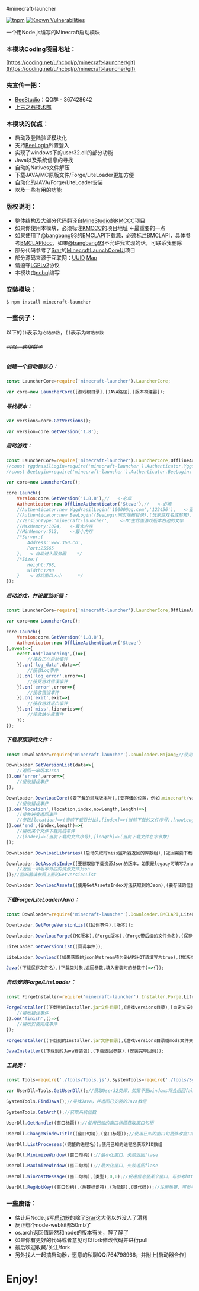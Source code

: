 #minecraft-launcher

[![tnpm](http://npm.taobao.org/badge/v/minecraft-launcher.svg?style=flat-square)](http://npm.taobao.org/package/minecraft-launcher) [![Known Vulnerabilities](https://snyk.io/test/npm/minecraft-launcher/badge.svg)](https://snyk.io/test/npm/minecraft-launcher)

一个用Node.js编写的Minecraft启动模块

### 本模块Coding项目地址：

[https://coding.net/u/ncbql/p/minecraft-launcher/git](https://coding.net/u/ncbql/p/minecraft-launcher/git)

### 先宣传一把：

- [BeeStudio](http://jq.qq.com/?_wv=1027&k=27xer22)：QQ群 - 367428642
- [上古之石技术部](http://www.mcbbs.net/group-324-1.html)

### 本模块的优点：

- 启动及登陆验证模块化
- 支持[BeeLogin](http://www.mcbbs.net/thread-457773-1-1.html)外置登入
- 实现了windows下的user32.dll的部分功能
- Java以及系统信息的寻找
- 自动的Natives文件解压
- 下载JAVA/MC原版文件/Forge/LiteLoader更加方便
- 自动化的JAVA/Forge/LiteLoader安装
- 以及一些有用的功能

### 版权说明：

- 整体结构及大部分代码翻译自[MineStudio](https://github.com/MineStudio)的[KMCCC](https://github.com/MineStudio/KMCCC)项目
- 如果你使用本模块，必须标注[KMCCC](https://github.com/MineStudio/KMCCC)的项目地址   <-最重要的一点
- 如果使用了[@bangbang93](http://weibo.com/bangbang93)的[BMCLAPI](http://bmclapi2.bangbang93.com/)下载源，必须标注BMCLAPI，具体参考[BMCLAPIdoc](http://bmclapi2.bangbang93.com/doc/)，如果[@bangbang93](http://weibo.com/bangbang93)不允许我实现的话，可联系我删除
- 部分代码参考了[Srar](https://github.com/Srar)的[MinecraftLaunchCoreUI](https://github.com/Srar/MinecraftLaunchCoreUI)项目
- 部分源码来源于互联网：[UUID](http://www.cnblogs.com/greengnn/archive/2011/10/06/2199719.html)  [Map](http://blog.sina.com.cn/s/blog_7e9c5b6801016oyz.html)
- 请遵守[LGPLv2](http://opensource.org/licenses/LGPL-2.0)协议
- 本模块由[ncbql](http://www.mcbbs.net/home.php?mod=space&uid=897711)编写

### 安装模块：

    $ npm install minecraft-launcher

### 一些例子：

以下的`()`表示为`必选参数`，`[]`表示为`可选参数`

###### ~~可以，这很梨子~~<br>

##### 创建一个启动器核心：

```javascript
const LauncherCore=require('minecraft-launcher').LauncherCore;

var core=new LauncherCore([游戏根目录],[JAVA路径],[版本构建器]);
```

##### 寻找版本：

```javascript
var versions=core.GetVersions();

var version=core.GetVersion('1.8');
```

##### 启动游戏：

```javascript
const LauncherCore=require('minecraft-launcher').LauncherCore,OfflineAuthenticator=require('minecraft-launcher').Authenticator.Offline;
//const YggdrasilLogin=require('minecraft-launcher').Authenticator.Yggdrasil;    <-正版登陆库
//const BeeLogin=require('minecraft-launcher').Authenticator.BeeLogin;    <-BeeLogin登陆库

var core=new LauncherCore();

core.Launch({
    Version:core.GetVersion('1.8.8'),//   <-必填
    Authenticator:new OfflineAuthenticator('Steve'),//   <-必填
    //Authenticator:new YggdrasilLogin('10000@qq.com','123456'),   <-正版登陆
    //Authenticator:new BeeLogin((BeeLogin网页端根目录),(玩家游戏名或邮箱),(玩家密码),[若采用BeeLoginMOD请填写.minecradr下的config文件夹完整目录],[是否使用正版登入]),
    //VersionType:'minecraft-launcher',    <-MC主界面游戏版本右边的文字
	//MaxMemory:1024,   <-最大内存
	//MinMemory:512,    <-最小内存
	/*Server:{
        Address:'www.360.cn',
        Port:25565
    },   <-自动进入服务器    */
	/*Size:{
        Height:768,
        Width:1280
    }    <-游戏窗口大小      */
});
```

##### 启动游戏，并设置监听器：

```javascript
const LauncherCore=require('minecraft-launcher').LauncherCore,OfflineAuthenticator=require('minecraft-launcher').Authenticator.Offline;

var core=new LauncherCore();

core.Launch({
    Version:core.GetVersion('1.8.8'),
    Authenticator:new OfflineAuthenticator('Steve')
},event=>{
    event.on('launching',()=>{
        //接收正在启动事件
    }).on('log_data',data=>{
        //接收Log事件
    }).on('log_error',error=>{
        //接受游戏错误事件
    }).on('error',error=>{
        //接收错误事件
    }).on('exit',exit=>{
        //接收游戏退出事件
    }).on('miss',libraries=>{
        //接收缺少库事件
    });
});
```

##### 下载原版游戏文件：

```javascript
const Downloader=require('minecraft-launcher').Downloader.Mojang;//使用Mojang源进行下载

Downloader.GetVersionList(data=>{
    //返回一串版本Json
}).on('error',error=>{
    //接收错误事件
});

Downloader.DownloadCore((要下载的游戏版本号),(要存储的位置，例如.minecraft/versions/1.8.8/)).on('error',error=>{
    //接收错误事件
}).on('location',(location,index,nowLength,length)=>{
    //接收进度返回事件
    //参数[location]=>(当前下载百分比),[index]=>(当前下载的文件序号),[nowLength]=>(当前下载文件已下载的字节数),[length]=>(当前下载文件总字节数)
}).on('end',(index,length)=>{
    //接收某个文件下载完成事件
    //[index]=>(当前下载的文件序号),[length]=>(当前下载文件总字节数)
});

Downloader.DownloadLibraries((启动失败时miss监听器返回的库数组),[返回需要下载的库文件数组，例如libraries=>{}]);//监听器请参照上面的DownloadCore

Downloader.GetAssetsIndex([要获取欲下载资源Json的版本，如果是legacy可填写为null],(要存储的位置，例如.minecraft/assets/),assets=>{
    //返回一串版本对应的资源文件Json
});//监听器请参照上面的GetVersionList

Downloader.DownloadAssets((使用GetAssetsIndex方法获取到的Json),(要存储的位置，例如.minecraft/libraries/),[返回需要下载的资源文件数组，例如assets=>{}]);//监听器请参照上面的DownloadCore
```

##### 下载Forge/LiteLoader/Java：

```javascript
const Downloader=require('minecraft-launcher').Downloader.BMCLAPI,LiteLoader=require('minecraft-launcher').Downloader.LiteLoader,Java=require('minecraft-launcher').Downloader.Java;//使用BMCLAPI源和LiteLoader源进行下载，监听器可参考上面的原版文件下载

Downloader.GetForgeVersionList((回调事件),[版本]);

Downloader.DownloadForge((MC版本),(Forge版本),(Forge带后缀的文件全名),(保存位置),[Forge分支]);

LiteLoader.GetVersionList((回调事件));

LiteLoader.Download((如果获取的json的stream项为SNAPSHOT请填写为true),(MC版本),(保存位置));

Java((下载保存文件名),(下载类对象,返回参数,填入安装时的参数中)=>{});
```

##### 自动安装Forge/LiteLoader：

```javascript
const ForgeInstaller=require('minecraft-launcher').Installer.Forge,LiteLoaderInstaller=require('minecraft-launcher').Installer.LiteLoader,JavaInstaller=require('minecraft-launcher').Installer.Java;

ForgeInstaller((下载到的Installer.jar文件目录),(游戏versions目录),[自定义安装的游戏版本名],[原版核心文件版本名]).on('error',error=>{
    //接收错误事件
}).on('finish',()=>{
    //接收安装完成事件
});

ForgeInstaller((下载到的Installer.jar文件目录),(游戏versions目录或mods文件夹),[如果安装了Forge推荐填写true，并修改前一个参数为版本对应的mods文件夹],[自定义安装的游戏版本名],[原版核心文件版本名]);//监听器请参考Forge自动安装

JavaInstaller((下载到的Java安装包),(下载返回参数),(安装完毕回调));
```

##### 工具类：

```javascript
const Tools=require('./tools/Tools.js'),SystemTools=require('./tools/SystemTools.js');

var UserDll=Tools.GetUserDll();//获取User32类库，如果不是windows将会返回false，本部分由Ivan提供，仅支持node.js 6.x的版本

SystemTools.FindJava();//寻找Java，并返回已安装的Java数组

SystemTools.GetArch();//获取系统位数

UserDll.GetHandle((窗口标题));//使用已知的窗口标题获取窗口句柄

UserDll.ChangeWindowTitle((窗口句柄),(窗口标题));//使用已知的窗口句柄修改窗口标题

UserDll.ListProcesses((完整的进程名));使用已知的进程名获取PID数组

UserDll.MinimizeWindow((窗口句柄));//最小化窗口，失败返回flase

UserDll.MaximizeWindow((窗口句柄));//最大化窗口，失败返回flase

UserDll.WinPostMessage((窗口句柄),(类型),0,0);//投递信息至某个窗口，可参考http://blog.csdn.net/yanruichong/article/details/6751209

UserDll.RegHotKey((窗口句柄),(热键标识符),(功能键),(键代码));//注册热键，可参考http://baike.so.com/doc/5906219-6119121.html
```

### 一些废话：

- 估计用Node.js写[启动器](http://www.mcbbs.net/forum.php?mod=viewthread&tid=601390)的除了[Srar](http://www.mcbbs.net/home.php?mod=space&uid=1129071)这大佬以外没人了滑稽
- 反正绑个node-webkit都50mb了
- os.arch返回值居然和node的版本有关，醉了醉了
- 如果你有更好的代码或者意见可以fork修改代码并进行pull
- 最后欢迎收藏/关注/fork
- ~~另外找人一起搞启动器，愿意的私聊QQ:764798966，并附上[启动器合作]~~

# Enjoy!
